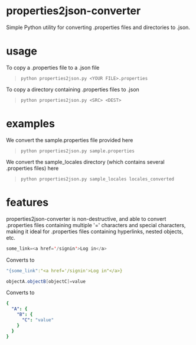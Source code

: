 # properties2json-converter
Simple Python utility for converting .properties files and directories to .json. 

# usage
To copy a .properties file to a .json file
>`python properties2json.py <YOUR FILE>.properties`

To copy a directory containing .properties files to .json
>`python properties2json.py <SRC> <DEST>`

# examples
We convert the sample.properties file provided here
>`python properties2json.py sample.properties`

We convert the sample_locales directory (which contains several .properties files) here
>`python properties2json.py sample_locales locales_converted`

# features
properties2json-converter is non-destructive, and able to convert .properties files containing multiple '=' characters and special characters, making it ideal for .properties files containing hyperlinks, nested objects, etc.

```java 
some_link=<a href='/signin'>Log in</a>
```
Converts to
```yaml 
"{some_link":"<a href='/signin'>Log in"</a>}
```

```java 
objectA.objectB[objectC]=value
```

Converts to
```yaml
{
  "A": {
    "B": {
      "C": "value"
    }
  }
}
```







